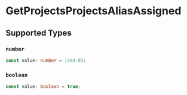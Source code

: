 # GetProjectsProjectsAliasAssigned


## Supported Types

### `number`

```typescript
const value: number = 1284.03;
```

### `boolean`

```typescript
const value: boolean = true;
```

